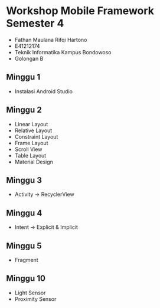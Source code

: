 # Workshop Mobile Framework Semester 4

- Fathan Maulana Rifqi Hartono
- E41212174
- Teknik Informatika Kampus Bondowoso
- Golongan B

## Minggu 1
- Instalasi Android Studio

## Minggu 2
- Linear Layout
- Relative Layout
- Constraint Layout
- Frame Layout
- Scroll View
- Table Layout
- Material Design

## Minggu 3
- Activity -> RecyclerView

## Minggu 4
- Intent -> Explicit & Implicit

## Minggu 5
- Fragment

## Minggu 10
- Light Sensor
- Proximity Sensor
